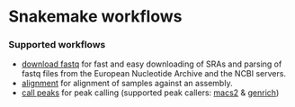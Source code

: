 # Snakemake workflows
### Supported workflows
* [download fastq](https://github.com/vanheeringen-lab/snakemake-workflows/tree/master/workflows/download_fastq) for fast and easy downloading of SRAs and parsing of fastq files from the European Nucleotide Archive and the NCBI servers.
* [alignment](https://github.com/vanheeringen-lab/snakemake-workflows/tree/master/workflows/alignment) for alignment of samples against an assembly.
* [call peaks](https://github.com/vanheeringen-lab/snakemake-workflows/tree/master/workflows/call_peaks) for peak calling (supported peak callers: [macs2](https://github.com/taoliu/MACS) & [genrich](https://github.com/jsh58/Genrich))